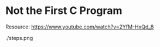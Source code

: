 Not the First C Program
=======================

Resource: https://www.youtube.com/watch?v=2YfM-HxQd_8


./steps.png